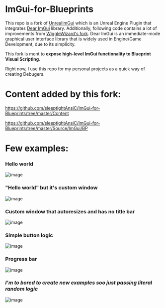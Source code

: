 ImGui-for-Blueprints
============

This repo is a fork of [UnrealImGui](https://github.com/segross/UnrealImGui) which is an Unreal Engine Plugin that integrates [Dear ImGui](https://github.com/ocornut/imgui) library. Additionally, following code contains a lot of improvements from [WiggleWizard's fork](https://github.com/WiggleWizard/UnrealImGui).
Dear ImGui is an immediate-mode graphical user interface library that is widely used in Engine/Game Development, due to its simplicity.

This fork is ment to **expose high-level ImGui functionality to Blueprint Visual Scripting**.

Right now, I use this repo for my personal projects as a quick way of creating Debugers.


# Content added by this fork:
https://github.com/sleeptightAnsiC/ImGui-for-Blueprints/tree/master/Content

https://github.com/sleeptightAnsiC/ImGui-for-Blueprints/tree/master/Source/ImGui/BP

# Few examples:

### Hello world
![image](https://user-images.githubusercontent.com/91839286/182046760-40d63e81-7f51-46b8-8c7e-7ed84d92a4c0.png)

### "Hello world" but it's custom window
![image](https://user-images.githubusercontent.com/91839286/182046974-1d16b670-c732-4fca-ba38-d9600a769ace.png)

### Custom window that autoresizes and has no title bar
![image](https://user-images.githubusercontent.com/91839286/182047214-3b146831-804f-4236-bdf0-615b212f6ec4.png)

### Simple button logic
![image](https://user-images.githubusercontent.com/91839286/182047404-03de718a-c43b-4f0d-aa3d-7970e364935d.png)

### Progress bar
![image](https://user-images.githubusercontent.com/91839286/182047666-bfdd2cd1-6bbb-43a8-8f9b-115ec5facde1.png)

### *I'm to bored to create new examples soo just passing literal random logic*
![image](https://user-images.githubusercontent.com/91839286/182048240-7aa220bf-d81b-4a8c-aebf-07cc8d74c897.png)

